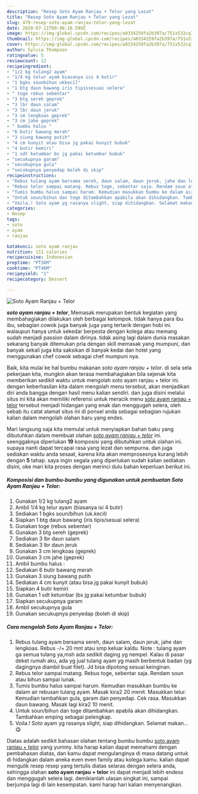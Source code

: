 ```yaml
---
description: "Resep Soto Ayam Ranjau + Telor yang Lezat"
title: "Resep Soto Ayam Ranjau + Telor yang Lezat"
slug: 479-resep-soto-ayam-ranjau-telor-yang-lezat
date: 2020-07-11T09:46:10.599Z
image: https://img-global.cpcdn.com/recipes/a0334259fa2b397a/751x532cq70/soto-ayam-ranjau-telor-foto-resep-utama.jpg
thumbnail: https://img-global.cpcdn.com/recipes/a0334259fa2b397a/751x532cq70/soto-ayam-ranjau-telor-foto-resep-utama.jpg
cover: https://img-global.cpcdn.com/recipes/a0334259fa2b397a/751x532cq70/soto-ayam-ranjau-telor-foto-resep-utama.jpg
author: Sylvia Thompson
ratingvalue: 5
reviewcount: 12
recipeingredient:
- "1/2 kg tulang2 ayam"
- "1/4 kg telur ayam biasanya isi 4 butir"
- "1 bgks sounbihun ukkecil"
- "1 btg daun bawang iris tipissesuai selera"
- " toge rebus sebentar"
- "3 btg sereh geprek"
- "3 lbr daun salam"
- "3 lbr daun jeruk"
- "3 cm lengkoas geprek"
- "3 cm jahe geprek"
- " bumbu halus "
- "6 butir bawang merah"
- "3 siung bawang putih"
- "4 cm kunyit atau bisa jg pakai kunyit bubuk"
- "4 butir kemiri"
- "1 sdt ketumbar bs jg pakai ketumbar bubuk"
- "secukupnya garam"
- "secukupnya gula"
- "secukupnya penyedap boleh di skip"
recipeinstructions:
- "Rebus tulang ayam bersama sereh, daun salam, daun jeruk, jahe dan lengkoas. Rebus -/+ 20 mnt atau smp keluar kaldu. Note : tulang ayam ga semua tulang ya,msh ada sedikit daging yg nempel. Kalau di pasar deket rumah aku, ada yg jual tulang ayam yg masih berbentuk badan (yg dagingnya diambil buat filet). Jd bisa dipotong sesuai keinginan."
- "Rebus telor sampai matang. Rebus toge, sebentar saja. Rendam soun atau bihun sampai lunak."
- "Tumis bumbu halus sampai harum. Kemudian masukkan bumbu ke dalam air rebusan tulang ayam. Masak kira2 20 menit. Masukkan telur. Kemudian tambahkan gula, garam dan penyedap. Cek rasa. Masukkan daun bawang. Masak lagi kira2 10 menit."
- "Untuk soun/bihun dan toge ditambahkan apabila akan dihidangkan. Tambahkan emping sebagai pelengkap."
- "Voila.! Soto ayam yg rasanya slight, siap dihidangkan. Selamat makan... 😋"
categories:
- Resep
tags:
- soto
- ayam
- ranjau

katakunci: soto ayam ranjau 
nutrition: 111 calories
recipecuisine: Indonesian
preptime: "PT36M"
cooktime: "PT46M"
recipeyield: "1"
recipecategory: Dessert

---
```



![Soto Ayam Ranjau + Telor](https://img-global.cpcdn.com/recipes/a0334259fa2b397a/751x532cq70/soto-ayam-ranjau-telor-foto-resep-utama.jpg)

<b><i>soto ayam ranjau + telor</i></b>, Memasak merupakan bentuk kegiatan yang membahagiakan dilakukan oleh berbagai kelompok. tidak hanya para ibu ibu, sebagian cowok juga banyak juga yang tertarik dengan hobi ini. walaupun hanya untuk sekedar berpesta dengan kolega atau memang sudah menjadi passion dalam dirinya. tidak asing lagi dalam dunia masakan sekarang banyak ditemukan pria dengan skill memasak yang mumpuni, dan banyak sekali juga kita saksikan di banyak kedai dan hotel yang menggunakan chef cowok sebagai chef mumpuni nya.



Baik, kita mulai ke hal bumbu makanan <i>soto ayam ranjau + telor</i>. di sela sela pekerjaan kita, mungkin akan terasa membahagiakan bila sejenak kita memberikan sedikit waktu untuk mengolah soto ayam ranjau + telor ini. dengan keberhasilan kita dalam mengolah menu tersebut, akan menjadikan diri anda bangga dengan hasil menu kalian sendiri. dan juga disini melalui situs ini kita akan memiliki referensi untuk meracik menu <u>soto ayam ranjau + telor</u> tersebut menjadi hidangan yang enak dan menggugah selera, oleh sebab itu catat alamat situs ini di ponsel anda sebagai sebagian rujukan kalian dalam mengolah olahan baru yang endes.


Mari langsung saja kita memulai untuk menyiapkan bahan baku yang dibutuhkan dalam membuat olahan <u><i>soto ayam ranjau + telor</i></u> ini. seenggaknya diperlukan <b>19</b> komposisi yang dibutuhkan untuk olahan ini. supaya nanti dapat tercapai rasa yang lezat dan sempurna. dan juga sediakan waktu anda sesaat, karena kita akan memprosesnya kurang lebih dengan <b>5</b> tahap. saya ingin segala yang diperlukan sudah kalian sediakan disini, oke mari kita proses dengan merinci dulu bahan keperluan berikut ini.

<!--inarticleads1-->

##### Komposisi dan bumbu-bumbu yang digunakan untuk pembuatan Soto Ayam Ranjau + Telor:

1. Gunakan 1/2 kg tulang2 ayam
1. Ambil 1/4 kg telur ayam (biasanya isi 4 butir)
1. Sediakan 1 bgks soun/bihun (uk.kecil)
1. Siapkan 1 btg daun bawang (iris tipis/sesuai selera)
1. Gunakan  toge (rebus sebentar)
1. Gunakan 3 btg sereh (geprek)
1. Sediakan 3 lbr daun salam
1. Sediakan 3 lbr daun jeruk
1. Gunakan 3 cm lengkoas (geprek)
1. Gunakan 3 cm jahe (geprek)
1. Ambil  bumbu halus :
1. Sediakan 6 butir bawang merah
1. Gunakan 3 siung bawang putih
1. Sediakan 4 cm kunyit (atau bisa jg pakai kunyit bubuk)
1. Siapkan 4 butir kemiri
1. Gunakan 1 sdt ketumbar (bs jg pakai ketumbar bubuk)
1. Siapkan secukupnya garam
1. Ambil secukupnya gula
1. Gunakan secukupnya penyedap (boleh di skip)




<!--inarticleads2-->

##### Cara mengolah Soto Ayam Ranjau + Telor:

1. Rebus tulang ayam bersama sereh, daun salam, daun jeruk, jahe dan lengkoas. Rebus -/+ 20 mnt atau smp keluar kaldu. Note : tulang ayam ga semua tulang ya,msh ada sedikit daging yg nempel. Kalau di pasar deket rumah aku, ada yg jual tulang ayam yg masih berbentuk badan (yg dagingnya diambil buat filet). Jd bisa dipotong sesuai keinginan.
1. Rebus telor sampai matang. Rebus toge, sebentar saja. Rendam soun atau bihun sampai lunak.
1. Tumis bumbu halus sampai harum. Kemudian masukkan bumbu ke dalam air rebusan tulang ayam. Masak kira2 20 menit. Masukkan telur. Kemudian tambahkan gula, garam dan penyedap. Cek rasa. Masukkan daun bawang. Masak lagi kira2 10 menit.
1. Untuk soun/bihun dan toge ditambahkan apabila akan dihidangkan. Tambahkan emping sebagai pelengkap.
1. Voila.! Soto ayam yg rasanya slight, siap dihidangkan. Selamat makan... 😋




Diatas adalah sedikit bahasan olahan tentang bumbu bumbu <u>soto ayam ranjau + telor</u> yang yummy. kita harap kalian dapat memahami dengan pembahasan diatas, dan kamu dapat mengulanginya di masa datang untuk di hidangkan dalam aneka even even family atau kolega kamu. kalian dapat mengulik resep resep yang tertulis diatas selaras dengan selera anda, sehingga olahan <b>soto ayam ranjau + telor</b> ini dapat menjadi lebih endess dan menggugah selera lagi. demikianlah ulasan singkat ini, sampai berjumpa lagi di lain kesempatan. kami harap hari kalian menyenangkan.
